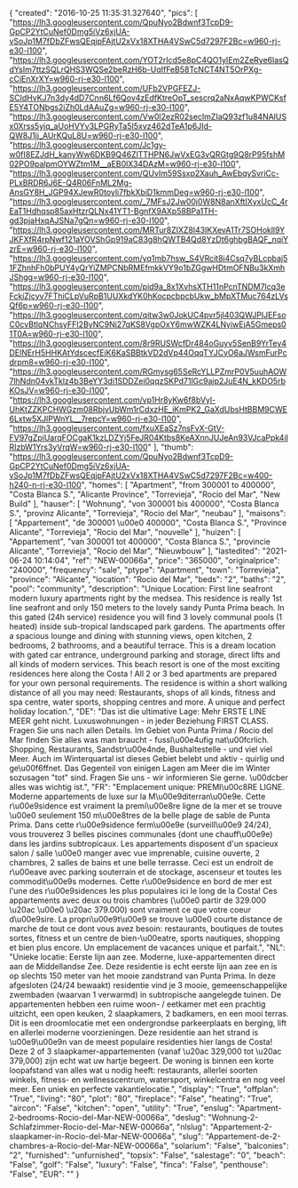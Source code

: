 {
"created": "2016-10-25 11:35:31.327640",
"pics": [
"https://lh3.googleusercontent.com/QpuNyo2Bdwnf3TcpD9-GpCP2YtCuNef0Dmg5iVz6xjUA-vSoJp1M7fDbZFwsQEqjpFAjtU2xVx18XTHA4VSwC5d7297F2Bc=w960-rj-e30-l100",
"https://lh3.googleusercontent.com/YOT2rIcd5e8pC4QO1yIEm2ZeRye6lasQdYsIm7ttzSQLrQHS3WQSe2beRzH6b-UqIfFeB58TcNCT4NT5OrPXg-cCiEnXrXY=w960-rj-e30-l100",
"https://lh3.googleusercontent.com/UFb2VPGFEZJ-SCIdHvKJ7n3dy4dD7Cnn6Lf6Qov4zEdfKtreOpT_sescrq2aNxAqwKPWCKsfE5Y4TONbgs2iZh0LdAAuZg=w960-rj-e30-l100",
"https://lh3.googleusercontent.com/Vw0l2ezR02secImZIaQ93zf1u84NAlUSx0Xrss5yjq_aUoHVYv3LPGRyTa5I5xvz462dTeA1p6JId-QW8J1jj_AUrKQuL8U=w960-rj-e30-l100",
"https://lh3.googleusercontent.com/Jc1gy-w0fI8EZJdH_kanyWw6DKB9Q46ZlTTHPN6JwVxEG3vQRGtg9Q8rP95fshM02PO9palpmOYWZtm1M__aEB0lX34DAzM=w960-rj-e30-l100",
"https://lh3.googleusercontent.com/QUvIm59Ssxp2Xauh_AwEbqySvriCc-PLxBRDR6J6E-Q4R06FnML2Mg-AnsGY8H_JGP94XJewR0toyli7fbkXbiD1kmmDeg=w960-rj-e30-l100",
"https://lh3.googleusercontent.com/_7MFsJ2Jw00j0W8N8anXftIXyxUcC_4rEaT1Hdhqsp85axHtzrQLNx41YT1-BgnfX9AXp58BPa1TH-gd3pjaHxqAJSNa7gQn=w960-rj-e30-l100",
"https://lh3.googleusercontent.com/MRTur8ZIXZ8l43IKXevA1Tr7SOHokll9YJKFXfR4rpNwf121aYOVShGp919aC83g8hQWTB4Qd8YzDt6ghbgBAQF_nqiYzrE=w960-rj-e30-l100",
"https://lh3.googleusercontent.com/yq1mb7hsw_S4VRcit8i4Csq7yBLcpbaj51FZhnhFh0bPUY4yQrYiZMPCNbRMEfmkkVY9o1bZGgwHDtmOFNBu3kXmhJShgg=w960-rj-e30-l100",
"https://lh3.googleusercontent.com/pid9a_8x1XvhsXTH11nPcnTNDM7lcq3eFckiZjcyv7FThiCLpVuRpB1UUXkdYK0hKocpcbpcbUkw_bMpXTMuc764zLVsQf6p=w960-rj-e30-l100",
"https://lh3.googleusercontent.com/qitw3w0JokUC4pvr5jl403QWJPIJEFsoC0cvBtlqNChsyFFI2ByNC9Nj27qKS8VgpOxY6mwWZK4LNyiwEjA5Gmeps01T0A=w960-rj-e30-l100",
"https://lh3.googleusercontent.com/8r9RUSWcfDr484oGuyv5SenB9YrTey4DElNErH5HHKAtYdscecfEjK6KaSBBtkVD2dVp44OqqTYJCvO6aJWsmFurPcdrpm8=w960-rj-e30-l100",
"https://lh3.googleusercontent.com/RGmysg65SeRcYLLPZmrP0V5uuhAOW7lhNdn04vkTklz4b3BeYY3di1SDDZej0qqzSKPd71lGc9ajp2JuE4N_kKDO5rbKOsJV=w960-rj-e30-l100",
"https://lh3.googleusercontent.com/vp1Hr8yKw6f8bVyl-UhKtZZKPCHWGzm08RbjvUbWm1rCdxzHE_iKmPK2_GaXdUbsHtBBM9CWE6Lxtw5XJlPWnYL__7repcY=w960-rj-e30-l100",
"https://lh3.googleusercontent.com/fxuXEaSz7nsFvX-GtV-FV97gZpiUarqFOCgaK1kzLDZYj5FeJR04Ktbs8KeAXnnJUJeAn93VJcaPpk4iIRIzbW1Yrs3yVrqW=w960-rj-e30-l100"
],
"thumb": "https://lh3.googleusercontent.com/QpuNyo2Bdwnf3TcpD9-GpCP2YtCuNef0Dmg5iVz6xjUA-vSoJp1M7fDbZFwsQEqjpFAjtU2xVx18XTHA4VSwC5d7297F2Bc=w400-h240-n-rj-e30-l100",
"homes": [
"Apartment",
"from 300001 to 400000",
"Costa Blanca S.",
"Alicante Province",
"Torrevieja",
"Rocio del Mar",
"New Build"
],
"hauser": [
"Wohnung",
"von 300001 bis 400000",
"Costa Blanca S.",
"provinz Alicante",
"Torrevieja",
"Rocio del Mar",
"neubau"
],
"maisons": [
"Appartement",
"de 300001 \u00e0 400000",
"Costa Blanca S.",
"Province Alicante",
"Torrevieja",
"Rocio del Mar",
"nouvelle"
],
"huizen": [
"Appartement",
"van 300001 tot 400000",
"Costa Blanca S.",
"provincie Alicante",
"Torrevieja",
"Rocio del Mar",
"Nieuwbouw"
],
"lastedited": "2021-06-24 10:14:04",
"ref": "NEW-00066a",
"price": "365000",
"originalprice": "240000",
"frequency": "sale",
"ptype": "Apartment",
"town": "Torrevieja",
"province": "Alicante",
"location": "Rocio del Mar",
"beds": "2",
"baths": "2",
"pool": "community",
"description": "Unique Location: First line seafront modern luxury apartments right by the medsea. This  residence is really 1st line seafront and only 150 meters to the lovely sandy Punta Prima beach.  In this gated (24h service) residence you will find 3 lovely communal pools (1 heated) inside  sub-tropical landscaped park gardens. The apartments offer a spacious lounge and dining with  stunning views, open kitchen, 2 bedrooms, 2 bathrooms, and a beautiful terrace. This is a dream  location with gated car entrance, underground parking and storage, direct lifts and all kinds of  modern services. This beach resort is one of the most exciting residences here along the Costa !  All 2 or 3 bed apartments are prepared for your own personal requirements. The residence is  within a short walking distance of all you may need: Restaurants, shops of all kinds, fitness and  spa centre, water sports, shopping centres and more. A unique and perfect holiday location.",
"DE": "Das ist die ultimative Lage: Mehr ERSTE LINE MEER geht nicht. Luxuswohnungen - in jeder Beziehung FIRST CLASS. Fragen Sie uns nach allen Details. Im Gebiet von Punta Prima / Rocio del Mar finden Sie alles was man braucht - fussl\u00e4ufig nat\u00fcrlich. Shopping, Restaurants, Sandstr\u00e4nde, Bushaltestelle - und viel viel Meer. Auch im Winterquartal ist dieses Gebiet belebt und aktiv - quirlig und ge\u00f6ffnet. Das Gegenteil von einigen Lagen am Meer die im Winter sozusagen &quot;tot&quot; sind. Fragen Sie uns - wir informieren Sie gerne. \u00dcber alles was wichtig ist.",
"FR": "Emplacement unique: PREMI\u00c8RE LIGNE. Moderne appartements de luxe sur la M\u00e9diterran\u00e9e. Cette r\u00e9sidence est vraiment la premi\u00e8re ligne de la mer et se trouve \u00e0 seulement 150 m\u00e8tres de la belle plage de sable de Punta Prima. Dans cette r\u00e9sidence ferm\u00e9e (surveill\u00e9 24/24), vous trouverez 3 belles piscines communales (dont une chauff\u00e9e) dans les jardins subtropicaux. Les appartements disposent d'un spacieux salon / salle \u00e0 manger avec vue imprenable, cuisine ouverte, 2 chambres, 2 salles de bains et une belle terrasse. Ceci est un endroit de r\u00eave avec parking souterrain et de stockage, ascenseur et toutes les commodit\u00e9s modernes. Cette r\u00e9sidence en bord de mer est l'une des r\u00e9sidences les plus populaires ici le long de la Costa! Ces appartements avec deux ou trois chambres (\u00e0 partir de 329.000 \u20ac \u00e0 \u20ac 379.000) sont vraiment ce que votre coeur d\u00e9sire. La propri\u00e9t\u00e9 se trouve \u00e0 courte distance de marche de tout ce dont vous avez besoin: restaurants, boutiques de toutes sortes, fitness et un centre de bien-\u00eatre, sports nautiques, shopping et bien plus encore. Un emplacement de vacances unique et parfait.",
"NL": "Unieke locatie: Eerste lijn aan zee. Moderne, luxe-appartementen direct aan de Middellandse Zee. Deze residentie is echt eerste lijn aan zee en is op slechts 150 meter van het mooie zandstrand van Punta Prima. In deze afgesloten (24/24 bewaakt) residentie vind je 3 mooie, gemeenschappelijke zwembaden (waarvan 1 verwarmd) in subtropische aangelegde tuinen. De appartementen hebben een ruime woon- / eetkamer met een prachtig uitzicht, een open keuken, 2 slaapkamers, 2 badkamers, en een mooi terras. Dit is een droomlocatie met een ondergrondse parkeerplaats en berging, lift en allerlei moderne voorzieningen. Deze residentie aan het strand is \u00e9\u00e9n van de meest populaire residenties hier langs de Costa! Deze 2 of 3 slaapkamer-appartementen (vanaf \u20ac 329,000 tot \u20ac 379,000) zijn echt wat uw hartje begeert. De woning is binnen een korte loopafstand van alles wat u nodig heeft: restaurants, allerlei soorten winkels, fitness- en wellnesscentrum, watersport, winkelcentra en nog veel meer. Een uniek en perfecte vakantielocatie.",
"display": "True",
"offplan": "True",
"living": "80",
"plot": "80",
"fireplace": "False",
"heating": "True",
"aircon": "False",
"kitchen": "open",
"utility": "True",
"enslug": "Apartment-2-bedrooms-Rocio-del-Mar-NEW-00066a",
"deslug": "Wohnung-2-Schlafzimmer-Rocio-del-Mar-NEW-00066a",
"nlslug": "Appartement-2-slaapkamer-in-Rocio-del-Mar-NEW-00066a",
"slug": "Appartement-de-2-chambres-a-Rocio-del-Mar-NEW-00066a",
"solarium": "False",
"balconies": "2",
"furnished": "unfurnished",
"topsix": "False",
"salestage": "0",
"beach": "False",
"golf": "False",
"luxury": "False",
"finca": "False",
"penthouse": "False",
"EUR": ""
}
